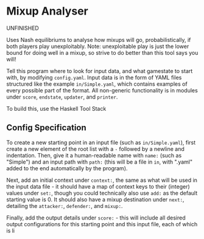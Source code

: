 # Mixup Analyser

UNFINISHED

Uses Nash equilibriums to analyse how mixups will go, probabilistically, if both players play unexploitably. Note: unexploitable play is just the lower bound for doing well in a mixup, so strive to do better than this tool says you will!

Tell this program where to look for input data, and what gamestate to start with, by modifying `config.yaml`. Input data is in the form of YAML files structured like the example `in/Simple.yaml`, which contains examples of every possible part of the format. All non-generic functionality is in modules under `score`, `endstate`, `updater`, and `printer`.

To build this, use the Haskell Tool Stack

## Config Specification

To create a new starting point in an input file (such as `in/Simple.yaml`), first create a new element of the root list with a `-` followed by a newline and indentation. Then, give it a human-readable name with `name:` (such as "Simple") and an input path with `path:` (this will be a file in `in`, with ".yaml" added to the end automatically by the program).

Next, add an initial context under `context:`, the same as what will be used in the input data file - it should have a map of context keys to their (integer) values under `set:`, though you could technically also use `add:` as the default starting value is 0. It should also have a mixup destination under `next:`, detailing the `attacker:`, `defender:`, and `mixup:`.

Finally, add the output details under `score:` - this will include all desired output configurations for this starting point and this input file, each of which is li
